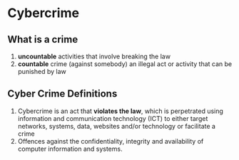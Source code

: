 # Cybercrime

## What is a crime
1. **uncountable** activities that involve breaking the law
2. **countable** crime (against somebody) an illegal act or activity that can be punished by law

## Cyber Crime Definitions
1. Cybercrime is an act that **violates the law**, which is perpetrated using information and communication technology (ICT) to either target networks, systems, data,
websites and/or technology or facilitate a crime
2. Offences against the confidentiality, integrity and availability of computer
information and systems.